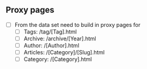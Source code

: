 ## Proxy pages

- [ ] From the data set need to build in proxy pages for
  - [ ] Tags: /tag/[Tag].html
  - [ ] Archive: /archive/[Year].html
  - [ ] Author: /[Author].html
  - [ ] Articles: /[Category]/[Slug].html
  - [ ] Category: /[Category].html
